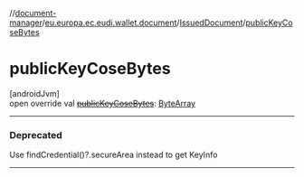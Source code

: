 //[document-manager](../../../index.md)/[eu.europa.ec.eudi.wallet.document](../index.md)/[IssuedDocument](index.md)/[publicKeyCoseBytes](public-key-cose-bytes.md)

# publicKeyCoseBytes

[androidJvm]\
open override val [~~publicKeyCoseBytes~~](public-key-cose-bytes.md): [ByteArray](https://kotlinlang.org/api/latest/jvm/stdlib/kotlin-stdlib/kotlin/-byte-array/index.html)

---

### Deprecated

Use findCredential()?.secureArea instead to get KeyInfo

---
